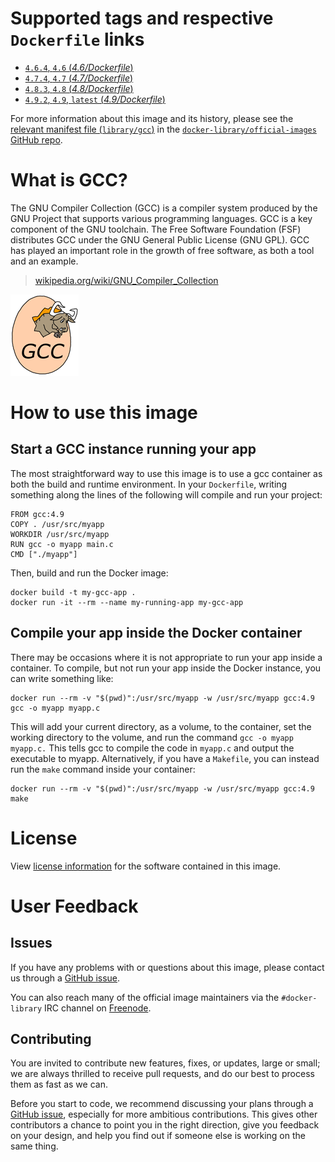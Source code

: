 # Supported tags and respective `Dockerfile` links

- [`4.6.4`, `4.6` (*4.6/Dockerfile*)](https://github.com/docker-library/gcc/blob/ba6f069df8e6c838d0465b09215e96f8d5d65269/4.6/Dockerfile)
- [`4.7.4`, `4.7` (*4.7/Dockerfile*)](https://github.com/docker-library/gcc/blob/ba6f069df8e6c838d0465b09215e96f8d5d65269/4.7/Dockerfile)
- [`4.8.3`, `4.8` (*4.8/Dockerfile*)](https://github.com/docker-library/gcc/blob/ba6f069df8e6c838d0465b09215e96f8d5d65269/4.8/Dockerfile)
- [`4.9.2`, `4.9`, `latest` (*4.9/Dockerfile*)](https://github.com/docker-library/gcc/blob/af77dacbf20f2346a98978d0102db0da0670ea76/4.9/Dockerfile)

For more information about this image and its history, please see the [relevant
manifest file
(`library/gcc`)](https://github.com/docker-library/official-images/blob/master/library/gcc)
in the [`docker-library/official-images` GitHub
repo](https://github.com/docker-library/official-images).

# What is GCC?

The GNU Compiler Collection (GCC) is a compiler system produced by the GNU
Project that supports various programming languages. GCC is a key component of
the GNU toolchain. The Free Software Foundation (FSF) distributes GCC under the
GNU General Public License (GNU GPL). GCC has played an important role in the
growth of free software, as both a tool and an example.

> [wikipedia.org/wiki/GNU_Compiler_Collection](https://en.wikipedia.org/wiki/GNU_Compiler_Collection)

![logo](https://raw.githubusercontent.com/docker-library/docs/master/gcc/logo.png)

# How to use this image

## Start a GCC instance running your app

The most straightforward way to use this image is to use a gcc container as both
the build and runtime environment. In your `Dockerfile`, writing something along
the lines of the following will compile and run your project:

    FROM gcc:4.9
    COPY . /usr/src/myapp
    WORKDIR /usr/src/myapp
    RUN gcc -o myapp main.c
    CMD ["./myapp"]

Then, build and run the Docker image:

    docker build -t my-gcc-app .
    docker run -it --rm --name my-running-app my-gcc-app

## Compile your app inside the Docker container

There may be occasions where it is not appropriate to run your app inside a
container. To compile, but not run your app inside the Docker instance, you can
write something like:

    docker run --rm -v "$(pwd)":/usr/src/myapp -w /usr/src/myapp gcc:4.9 gcc -o myapp myapp.c

This will add your current directory, as a volume, to the container, set the
working directory to the volume, and run the command `gcc -o myapp myapp.c.`
This tells gcc to compile the code in `myapp.c` and output the executable to
myapp. Alternatively, if you have a `Makefile`, you can instead run the `make`
command inside your container:

    docker run --rm -v "$(pwd)":/usr/src/myapp -w /usr/src/myapp gcc:4.9 make

# License

View [license information](https://gcc.gnu.org/viewcvs/gcc/trunk/gcc/COPYING3?view=markup)
for the software contained in this image.

# User Feedback

## Issues

If you have any problems with or questions about this image, please contact us
 through a [GitHub issue](https://github.com/docker-library/gcc/issues).

You can also reach many of the official image maintainers via the
`#docker-library` IRC channel on [Freenode](https://freenode.net).

## Contributing

You are invited to contribute new features, fixes, or updates, large or small;
we are always thrilled to receive pull requests, and do our best to process them
as fast as we can.

Before you start to code, we recommend discussing your plans 
through a [GitHub issue](https://github.com/docker-library/gcc/issues), especially for more ambitious
contributions. This gives other contributors a chance to point you in the right
direction, give you feedback on your design, and help you find out if someone
else is working on the same thing.

